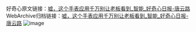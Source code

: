 好奇心原文链接：[嘘，这个手表应用千万别让老板看到_智能_好奇心日报-唐云路](https://www.qdaily.com/articles/7117.html)
WebArchive归档链接：[嘘，这个手表应用千万别让老板看到_智能_好奇心日报-唐云路](http://web.archive.org/web/20190623171748/https://www.qdaily.com/articles/7117.html)
![image](http://ww3.sinaimg.cn/large/007d5XDply1g3wbj3mqo4j30u02ystt4)